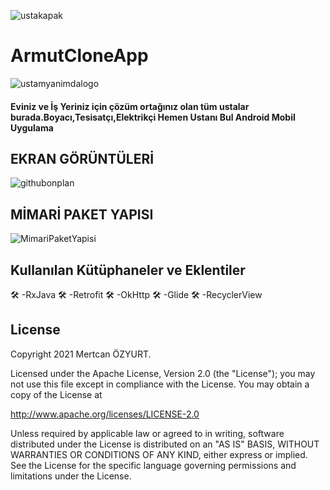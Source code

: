 ![ustakapak](https://user-images.githubusercontent.com/61050531/105400033-715eea80-5c35-11eb-8834-428c242753f8.png)

<h1>ArmutCloneApp</h1>

![ustamyanimdalogo](https://user-images.githubusercontent.com/61050531/105400386-e8947e80-5c35-11eb-9f2c-d150550adc8a.png)
<h4>Eviniz ve İş Yeriniz için çözüm ortağınız olan tüm ustalar burada.Boyacı,Tesisatçı,Elektrikçi Hemen Ustanı Bul Android Mobil Uygulama</h4>

<h2>EKRAN GÖRÜNTÜLERİ</h2>

![githubonplan](https://user-images.githubusercontent.com/61050531/105400745-68224d80-5c36-11eb-8ac7-0543afcdb8a4.gif)

<h2>MİMARİ PAKET YAPISI</h2>

![MimariPaketYapisi](https://user-images.githubusercontent.com/61050531/105401082-cc451180-5c36-11eb-8e3b-2c7bfc5b1085.png)

<h2>Kullanılan Kütüphaneler ve Eklentiler</h2>
<g-emoji class="g-emoji" alias="hammer_and_wrench" fallback-src="https://github.githubassets.com/images/icons/emoji/unicode/1f6e0.png">🛠</g-emoji>
-RxJava
<g-emoji class="g-emoji" alias="hammer_and_wrench" fallback-src="https://github.githubassets.com/images/icons/emoji/unicode/1f6e0.png">🛠</g-emoji>
-Retrofit
<g-emoji class="g-emoji" alias="hammer_and_wrench" fallback-src="https://github.githubassets.com/images/icons/emoji/unicode/1f6e0.png">🛠</g-emoji>
-OkHttp
<g-emoji class="g-emoji" alias="hammer_and_wrench" fallback-src="https://github.githubassets.com/images/icons/emoji/unicode/1f6e0.png">🛠</g-emoji>
-Glide
<g-emoji class="g-emoji" alias="hammer_and_wrench" fallback-src="https://github.githubassets.com/images/icons/emoji/unicode/1f6e0.png">🛠</g-emoji>
-RecyclerView

<h2>License</h2>
Copyright 2021 Mertcan ÖZYURT.

Licensed under the Apache License, Version 2.0 (the "License");
you may not use this file except in compliance with the License.
You may obtain a copy of the License at

   http://www.apache.org/licenses/LICENSE-2.0

Unless required by applicable law or agreed to in writing, software
distributed under the License is distributed on an "AS IS" BASIS,
WITHOUT WARRANTIES OR CONDITIONS OF ANY KIND, either express or implied.
See the License for the specific language governing permissions and
limitations under the License.
